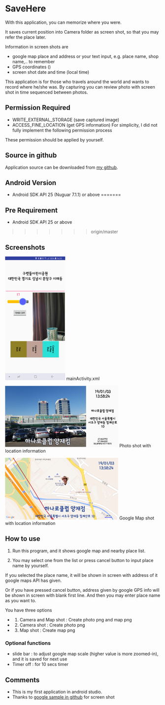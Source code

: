 
# SaveHere

With this application, you can memorize where you were. 

It saves current position into Camera folder as screen shot, so that you may refer the place later.

Information in screen shots are
- google map place and address or your text input, e.g. place name, shop name,.. to remember
- GPS coordinates ()
- screen shot date and time (local time)

This application is for those who travels around the world and wants to record where he/she was. By capturing you can review photo with screen shot in time sequenced between photos.

## Permission Required

- WRITE_EXTERNAL_STORAGE (save captured image)
- ACCESS_FINE_LOCATION (get GPS information)
For simplicity, I did not fully implement the following permission process

These permission should be applied by yourself.

## Source in github

Application source can be downloaded from [my github][1].

[1]: https://github.com/riopapa/SaveHere

## Android Version

- Android SDK API 25 (Nuguar 7.1.1) or above 
=======
## Pre Requirement

- Android SDK API 25 or above
>>>>>>> origin/master

## Screenshots

<img src="mainActivity.jpg" height="400" alt="mainActivity"/> mainActivity.xml
   
<img src="screenShotPhoto.png" height="200" alt="screenShotPhoto"/> Photo shot with location information
  
<img src="screenShotGoogleMap.jpg" height="200" alt="screenShotGoogleMap"/> Google Map shot with location information

## How to use

1. Run this program, and it shows google map and nearby place list.

2. You may select one from the list or press cancel button to input place name by yourself.

If you selected the place name, it will be shown in screen with address of it google maps API has given.

Or if you have pressed cancel button, address given by google GPS info will be shown in screen with blank first line. And then you may enter place name as you want to.

You have three options

- 1. Camera and Map shot : Create photo png and map png
- 2. Camera shot : Create photo png
- 3. Map shot : Create map png

### Optional functions

- slide bar : to adjust google map scale (higher value is more zoomed-in), and it is saved for next use
- Timer off : for 10 secs timer

## Comments

- This is my first application in android studio.
- Thanks to [google sample in github][2] for screen shot


[2]: https://github.com/googlesamples/android-ScreenCapture



